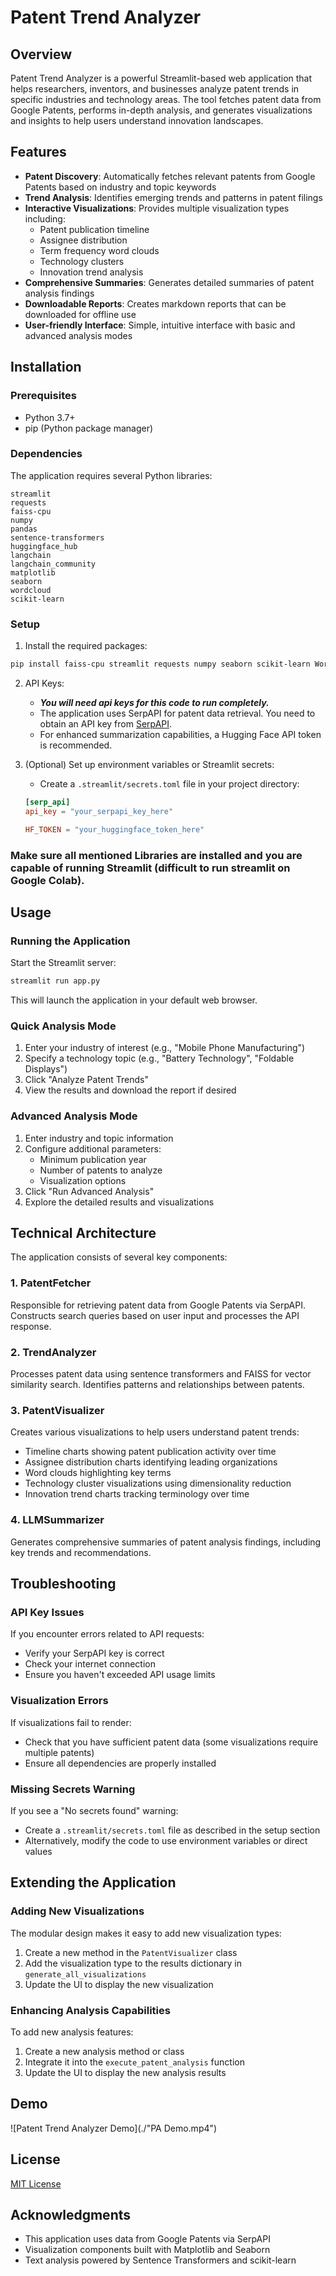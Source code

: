 # Patent Trend Analyzer

## Overview

Patent Trend Analyzer is a powerful Streamlit-based web application that helps researchers, inventors, and businesses analyze patent trends in specific industries and technology areas. The tool fetches patent data from Google Patents, performs in-depth analysis, and generates visualizations and insights to help users understand innovation landscapes.

## Features

-   **Patent Discovery**: Automatically fetches relevant patents from Google Patents based on industry and topic keywords
-   **Trend Analysis**: Identifies emerging trends and patterns in patent filings
-   **Interactive Visualizations**: Provides multiple visualization types including:
    -   Patent publication timeline
    -   Assignee distribution
    -   Term frequency word clouds
    -   Technology clusters
    -   Innovation trend analysis
-   **Comprehensive Summaries**: Generates detailed summaries of patent analysis findings
-   **Downloadable Reports**: Creates markdown reports that can be downloaded for offline use
-   **User-friendly Interface**: Simple, intuitive interface with basic and advanced analysis modes

## Installation

### Prerequisites

-   Python 3.7+
-   pip (Python package manager)

### Dependencies

The application requires several Python libraries:

```
streamlit
requests
faiss-cpu
numpy
pandas
sentence-transformers
huggingface_hub
langchain
langchain_community
matplotlib
seaborn
wordcloud
scikit-learn
```

### Setup

1. Install the required packages:

```bash
pip install faiss-cpu streamlit requests numpy seaborn scikit-learn Wordcloud huggingface_hub sentence-transformers matplotlib langchain_community
```

2. API Keys:

    - **_You will need api keys for this code to run completely._**
    - The application uses SerpAPI for patent data retrieval. You need to obtain an API key from [SerpAPI](https://serpapi.com/).
    - For enhanced summarization capabilities, a Hugging Face API token is recommended.

3. (Optional) Set up environment variables or Streamlit secrets:

    - Create a `.streamlit/secrets.toml` file in your project directory:

    ```toml
    [serp_api]
    api_key = "your_serpapi_key_here"

    HF_TOKEN = "your_huggingface_token_here"
    ```

### Make sure all mentioned Libraries are installed and you are capable of running Streamlit (difficult to run streamlit on Google Colab).

## Usage

### Running the Application

Start the Streamlit server:

```bash
streamlit run app.py
```

This will launch the application in your default web browser.

### Quick Analysis Mode

1. Enter your industry of interest (e.g., "Mobile Phone Manufacturing")
2. Specify a technology topic (e.g., "Battery Technology", "Foldable Displays")
3. Click "Analyze Patent Trends"
4. View the results and download the report if desired

### Advanced Analysis Mode

1. Enter industry and topic information
2. Configure additional parameters:
    - Minimum publication year
    - Number of patents to analyze
    - Visualization options
3. Click "Run Advanced Analysis"
4. Explore the detailed results and visualizations

## Technical Architecture

The application consists of several key components:

### 1. PatentFetcher

Responsible for retrieving patent data from Google Patents via SerpAPI. Constructs search queries based on user input and processes the API response.

### 2. TrendAnalyzer

Processes patent data using sentence transformers and FAISS for vector similarity search. Identifies patterns and relationships between patents.

### 3. PatentVisualizer

Creates various visualizations to help users understand patent trends:

-   Timeline charts showing patent publication activity over time
-   Assignee distribution charts identifying leading organizations
-   Word clouds highlighting key terms
-   Technology cluster visualizations using dimensionality reduction
-   Innovation trend charts tracking terminology over time

### 4. LLMSummarizer

Generates comprehensive summaries of patent analysis findings, including key trends and recommendations.

## Troubleshooting

### API Key Issues

If you encounter errors related to API requests:

-   Verify your SerpAPI key is correct
-   Check your internet connection
-   Ensure you haven't exceeded API usage limits

### Visualization Errors

If visualizations fail to render:

-   Check that you have sufficient patent data (some visualizations require multiple patents)
-   Ensure all dependencies are properly installed

### Missing Secrets Warning

If you see a "No secrets found" warning:

-   Create a `.streamlit/secrets.toml` file as described in the setup section
-   Alternatively, modify the code to use environment variables or direct values

## Extending the Application

### Adding New Visualizations

The modular design makes it easy to add new visualization types:

1. Create a new method in the `PatentVisualizer` class
2. Add the visualization type to the results dictionary in `generate_all_visualizations`
3. Update the UI to display the new visualization

### Enhancing Analysis Capabilities

To add new analysis features:

1. Create a new analysis method or class
2. Integrate it into the `execute_patent_analysis` function
3. Update the UI to display the new analysis results

## Demo

![Patent Trend Analyzer Demo](./"PA Demo.mp4")

## License

[MIT License](LICENSE)

## Acknowledgments

-   This application uses data from Google Patents via SerpAPI
-   Visualization components built with Matplotlib and Seaborn
-   Text analysis powered by Sentence Transformers and scikit-learn
